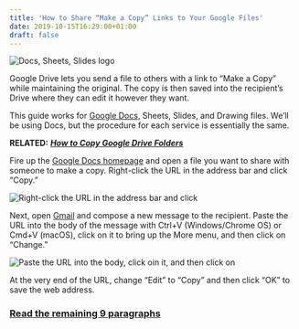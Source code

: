 ```yaml
---
title: 'How to Share “Make a Copy” Links to Your Google Files'
date: 2019-10-15T16:29:00+01:00
draft: false
---
```


![Docs, Sheets, Slides logo](https://www.howtogeek.com/wp-content/uploads/2019/01/gSuite_stock_lede.png.pagespeed.ce.1PSwQqoC-i.png)

Google Drive lets you send a file to others with a link to “Make a Copy” while maintaining the original. The copy is then saved into the recipient’s Drive where they can edit it however they want.

This guide works for [Google Docs](https://www.howtogeek.com/435522/how-to-copy-google-drive-folders/), Sheets, Slides, and Drawing files. We’ll be using Docs, but the procedure for each service is essentially the same.

**RELATED:** [**_How to Copy Google Drive Folders_**](https://www.howtogeek.com/435522/how-to-copy-google-drive-folders/)

Fire up the [Google Docs homepage](https://docs.google.com/document/) and open a file you want to share with someone to make a copy. Right-click the URL in the address bar and click “Copy.”

![Right-click the URL in the address bar and click ](https://www.howtogeek.com/wp-content/uploads/2019/09/2019-09-30_18h16_50-1.png)

Next, open [Gmail](http://mail.google.com) and compose a new message to the recipient. Paste the URL into the body of the message with Ctrl+V (Windows/Chrome OS) or Cmd+V (macOS), click on it to bring up the More menu, and then click on “Change.”

![Paste the URL into the body, click oin it, and then click on ](https://www.howtogeek.com/wp-content/uploads/2019/09/2019-09-30_18h07_46-1.png)

At the very end of the URL, change “Edit” to “Copy” and then click “OK” to save the web address.

### [Read the remaining 9 paragraphs](https://www.howtogeek.com/442535/how-to-share-make-a-copy-links-to-your-google-files/)